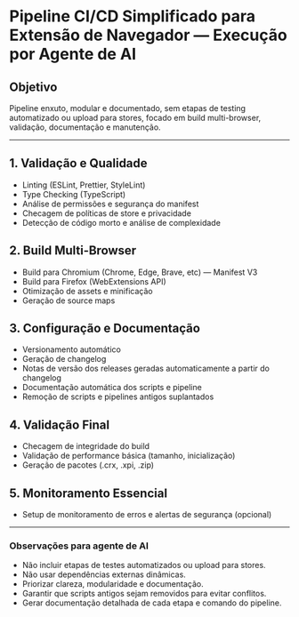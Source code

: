# Pipeline CI/CD Simplificado para Extensão de Navegador — Execução por Agente de AI

## Objetivo

Pipeline enxuto, modular e documentado, sem etapas de testing automatizado ou upload para stores, focado em build multi-browser, validação, documentação e manutenção.

---

## 1. Validação e Qualidade

- Linting (ESLint, Prettier, StyleLint)
- Type Checking (TypeScript)
- Análise de permissões e segurança do manifest
- Checagem de políticas de store e privacidade
- Detecção de código morto e análise de complexidade

## 2. Build Multi-Browser

- Build para Chromium (Chrome, Edge, Brave, etc) — Manifest V3
- Build para Firefox (WebExtensions API)
- Otimização de assets e minificação
- Geração de source maps

## 3. Configuração e Documentação

- Versionamento automático
- Geração de changelog
- Notas de versão dos releases geradas automaticamente a partir do changelog
- Documentação automática dos scripts e pipeline
- Remoção de scripts e pipelines antigos suplantados

## 4. Validação Final

- Checagem de integridade do build
- Validação de performance básica (tamanho, inicialização)
- Geração de pacotes (.crx, .xpi, .zip)

## 5. Monitoramento Essencial

- Setup de monitoramento de erros e alertas de segurança (opcional)

---

### Observações para agente de AI

- Não incluir etapas de testes automatizados ou upload para stores.
- Não usar dependências externas dinâmicas.
- Priorizar clareza, modularidade e documentação.
- Garantir que scripts antigos sejam removidos para evitar conflitos.
- Gerar documentação detalhada de cada etapa e comando do pipeline.
